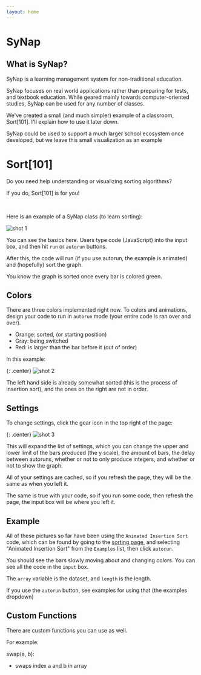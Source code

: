 ```yaml
---
layout: home
---
```


# SyNap

## What is SyNap?

SyNap is a learning management system for non-traditional education.

SyNap focuses on real world applications rather than preparing for tests, and textbook education. While geared mainly towards computer-oriented studies, SyNap can be used for any number of classes.

We've created a small (and much simpler) example of a classroom, Sort[101]. I'll explain how to use it later down.

SyNap could be used to support a much larger school ecosystem once developed, but we leave this small visualization as an example


# Sort[101]

Do you need help understanding or visualizing sorting algorithms?

If you do, Sort[101] is for you!

<br/>

Here is an example of a SyNap class (to learn sorting):

![shot 1]({{site.baseurl}}images/shot1.png)

You can see the basics here. Users type code (JavaScript) into the input box, and then hit `run` or `autorun` buttons. 

After this, the code will run (if you use autorun, the example is animated) and (hopefully) sort the graph.

You know the graph is sorted once every bar is colored green.


## Colors

There are three colors implemented right now. To colors and animations, design your code to run in `autorun` mode (your entire code is ran over and over).

  * Orange: sorted, (or starting position)
  * Gray: being switched
  * Red: is larger than the bar before it (out of order)

In this example:

{: .center}
![shot 2]({{site.baseurl}}images/shot2.png)

The left hand side is already somewhat sorted (this is the process of insertion sort), and the ones on the right are not in order.


## Settings

To change settings, click the gear icon in the top right of the page:

{: .center}
![shot 3]({{site.baseurl}}images/shot3.png)

This will expand the list of settings, which you can change the upper and lower limit of the bars produced (the y scale), the amount of bars, the delay between autoruns, whether or not to only produce integers, and whether or not to show the graph.

All of your settings are cached, so if you refresh the page, they will be the same as when you left it.

The same is true with your code, so if you run some code, then refresh the page, the input box will be where you left it.


## Example

All of these pictures so far have been using the `Animated Insertion Sort` code, which can be found by going to the [sorting page](./sorting/), and selecting "Animated Insertion Sort" from the `Examples` list, then click `autorun`.

You should see the bars slowly moving about and changing colors. You can see all the code in the `input` box.

The `array` variable is the dataset, and `length` is the length.

If you use the `autorun` button, see examples for using that (the examples dropdown)

## Custom Functions

There are custom functions you can use as well.

For example:

swap(a, b):

  * swaps index a and b in array

